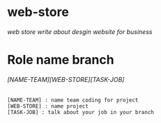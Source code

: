 # web-store
###### web store write about desgin website for business  
# Role name branch
###### [NAME-TEAM][WEB-STORE][TASK-JOB]
```
[NAME-TEAM] : name team coding for project
[WEB-STORE] : name project
[TASK-JOB] : talk about your job in your branch
```